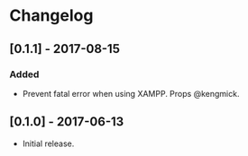 # Changelog

## [0.1.1] - 2017-08-15
### Added
- Prevent fatal error when using XAMPP. Props @kengmick.

## [0.1.0] - 2017-06-13
- Initial release.
